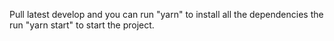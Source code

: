 Pull latest develop and you can run "yarn" to install all the dependencies the run "yarn start" to start the project.
